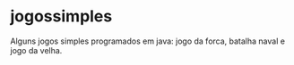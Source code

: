 # jogossimples
Alguns jogos simples programados em java: jogo da forca, batalha naval e jogo da velha.
